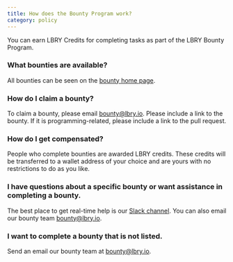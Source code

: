 ```yaml
---
title: How does the Bounty Program work?
category: policy
---
```


You can earn LBRY Credits for completing tasks as part of the LBRY Bounty Program.

### What bounties are available?

All bounties can be seen on the [bounty home page](/bounty).

### How do I claim a bounty?

To claim a bounty, please email [bounty@lbry.io](mailto:bounty@lbry.io). Please include a link to the bounty. If it is programming-related, please include a link to the pull request.

### How do I get compensated?

People who complete bounties are awarded LBRY credits. These credits will be transferred to a wallet address of your choice and are yours with no restrictions to do as you like.

### I have questions about a specific bounty or want assistance in completing a bounty.

The best place to get real-time help is our [Slack channel](https://slack.lbry.io). You can also email our bounty team [bounty@lbry.io](mailto:bounty@lbry.io).

### I want to complete a bounty that is not listed.

Send an email our bounty team at [bounty@lbry.io](mailto:bounty@lbry.io).
